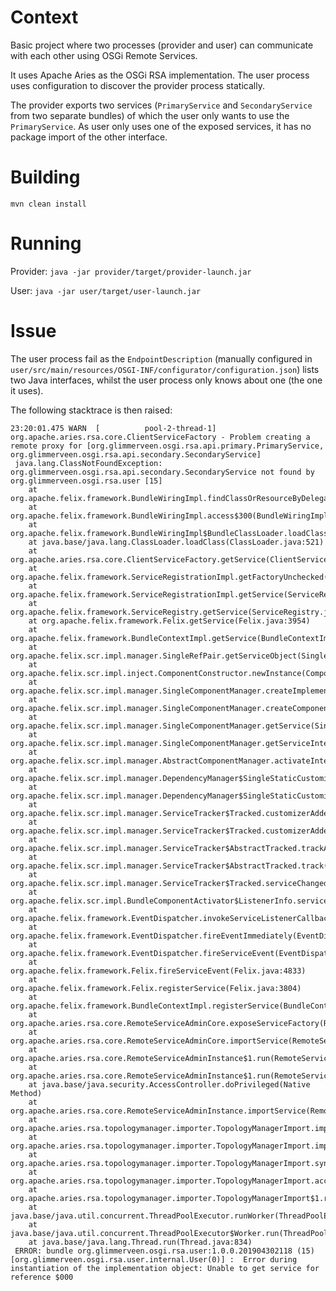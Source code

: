 # Context

Basic project where two processes (provider and user) can communicate with each other using OSGi Remote Services.

It uses Apache Aries as the OSGi RSA implementation. The user process uses configuration to discover the provider process statically. 

The provider exports two services (`PrimaryService` and `SecondaryService` from two separate bundles) of which the user only wants to use the `PrimaryService`.
As user only uses one of the exposed services, it has no package import of the other interface.

# Building

`mvn clean install` 

# Running

Provider: `java -jar provider/target/provider-launch.jar`

User: `java -jar user/target/user-launch.jar`

# Issue

The user process fail as the `EndpointDescription` (manually configured in `user/src/main/resources/OSGI-INF/configurator/configuration.json`) 
lists two Java interfaces, whilst the user process only knows about one (the one it uses).

The following stacktrace is then raised:

```
23:20:01.475 WARN  [          pool-2-thread-1]               org.apache.aries.rsa.core.ClientServiceFactory - Problem creating a remote proxy for [org.glimmerveen.osgi.rsa.api.primary.PrimaryService, org.glimmerveen.osgi.rsa.api.secondary.SecondaryService]
 java.lang.ClassNotFoundException: org.glimmerveen.osgi.rsa.api.secondary.SecondaryService not found by org.glimmerveen.osgi.rsa.user [15]
 	at org.apache.felix.framework.BundleWiringImpl.findClassOrResourceByDelegation(BundleWiringImpl.java:1597)
 	at org.apache.felix.framework.BundleWiringImpl.access$300(BundleWiringImpl.java:79)
 	at org.apache.felix.framework.BundleWiringImpl$BundleClassLoader.loadClass(BundleWiringImpl.java:1982)
 	at java.base/java.lang.ClassLoader.loadClass(ClassLoader.java:521)
 	at org.apache.aries.rsa.core.ClientServiceFactory.getService(ClientServiceFactory.java:64)
 	at org.apache.felix.framework.ServiceRegistrationImpl.getFactoryUnchecked(ServiceRegistrationImpl.java:348)
 	at org.apache.felix.framework.ServiceRegistrationImpl.getService(ServiceRegistrationImpl.java:248)
 	at org.apache.felix.framework.ServiceRegistry.getService(ServiceRegistry.java:350)
 	at org.apache.felix.framework.Felix.getService(Felix.java:3954)
 	at org.apache.felix.framework.BundleContextImpl.getService(BundleContextImpl.java:450)
 	at org.apache.felix.scr.impl.manager.SingleRefPair.getServiceObject(SingleRefPair.java:86)
 	at org.apache.felix.scr.impl.inject.ComponentConstructor.newInstance(ComponentConstructor.java:281)
 	at org.apache.felix.scr.impl.manager.SingleComponentManager.createImplementationObject(SingleComponentManager.java:277)
 	at org.apache.felix.scr.impl.manager.SingleComponentManager.createComponent(SingleComponentManager.java:114)
 	at org.apache.felix.scr.impl.manager.SingleComponentManager.getService(SingleComponentManager.java:982)
 	at org.apache.felix.scr.impl.manager.SingleComponentManager.getServiceInternal(SingleComponentManager.java:955)
 	at org.apache.felix.scr.impl.manager.AbstractComponentManager.activateInternal(AbstractComponentManager.java:765)
 	at org.apache.felix.scr.impl.manager.DependencyManager$SingleStaticCustomizer.addedService(DependencyManager.java:1045)
 	at org.apache.felix.scr.impl.manager.DependencyManager$SingleStaticCustomizer.addedService(DependencyManager.java:999)
 	at org.apache.felix.scr.impl.manager.ServiceTracker$Tracked.customizerAdded(ServiceTracker.java:1216)
 	at org.apache.felix.scr.impl.manager.ServiceTracker$Tracked.customizerAdded(ServiceTracker.java:1137)
 	at org.apache.felix.scr.impl.manager.ServiceTracker$AbstractTracked.trackAdding(ServiceTracker.java:944)
 	at org.apache.felix.scr.impl.manager.ServiceTracker$AbstractTracked.track(ServiceTracker.java:880)
 	at org.apache.felix.scr.impl.manager.ServiceTracker$Tracked.serviceChanged(ServiceTracker.java:1168)
 	at org.apache.felix.scr.impl.BundleComponentActivator$ListenerInfo.serviceChanged(BundleComponentActivator.java:125)
 	at org.apache.felix.framework.EventDispatcher.invokeServiceListenerCallback(EventDispatcher.java:990)
 	at org.apache.felix.framework.EventDispatcher.fireEventImmediately(EventDispatcher.java:838)
 	at org.apache.felix.framework.EventDispatcher.fireServiceEvent(EventDispatcher.java:545)
 	at org.apache.felix.framework.Felix.fireServiceEvent(Felix.java:4833)
 	at org.apache.felix.framework.Felix.registerService(Felix.java:3804)
 	at org.apache.felix.framework.BundleContextImpl.registerService(BundleContextImpl.java:328)
 	at org.apache.aries.rsa.core.RemoteServiceAdminCore.exposeServiceFactory(RemoteServiceAdminCore.java:467)
 	at org.apache.aries.rsa.core.RemoteServiceAdminCore.importService(RemoteServiceAdminCore.java:421)
 	at org.apache.aries.rsa.core.RemoteServiceAdminInstance$1.run(RemoteServiceAdminInstance.java:76)
 	at org.apache.aries.rsa.core.RemoteServiceAdminInstance$1.run(RemoteServiceAdminInstance.java:74)
 	at java.base/java.security.AccessController.doPrivileged(Native Method)
 	at org.apache.aries.rsa.core.RemoteServiceAdminInstance.importService(RemoteServiceAdminInstance.java:74)
 	at org.apache.aries.rsa.topologymanager.importer.TopologyManagerImport.importService(TopologyManagerImport.java:167)
 	at org.apache.aries.rsa.topologymanager.importer.TopologyManagerImport.importServices(TopologyManagerImport.java:141)
 	at org.apache.aries.rsa.topologymanager.importer.TopologyManagerImport.syncronizeImports(TopologyManagerImport.java:128)
 	at org.apache.aries.rsa.topologymanager.importer.TopologyManagerImport.access$000(TopologyManagerImport.java:47)
 	at org.apache.aries.rsa.topologymanager.importer.TopologyManagerImport$1.run(TopologyManagerImport.java:119)
 	at java.base/java.util.concurrent.ThreadPoolExecutor.runWorker(ThreadPoolExecutor.java:1128)
 	at java.base/java.util.concurrent.ThreadPoolExecutor$Worker.run(ThreadPoolExecutor.java:628)
 	at java.base/java.lang.Thread.run(Thread.java:834)
 ERROR: bundle org.glimmerveen.osgi.rsa.user:1.0.0.201904302118 (15)[org.glimmerveen.osgi.rsa.user.internal.User(0)] :  Error during instantiation of the implementation object: Unable to get service for reference $000
 ```
